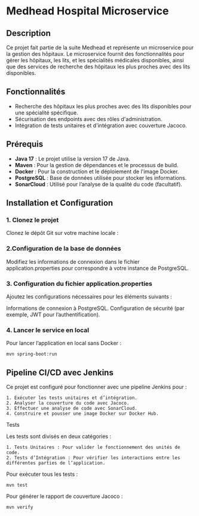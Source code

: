 # Medhead Hospital Microservice

## Description
Ce projet fait partie de la suite Medhead et représente un microservice pour la gestion des hôpitaux.
Le microservice fournit des fonctionnalités pour gérer les hôpitaux, les lits, et les spécialités médicales disponibles, ainsi que des services de recherche des hôpitaux les plus proches avec des lits disponibles.

## Fonctionnalités
- Recherche des hôpitaux les plus proches avec des lits disponibles pour une spécialité spécifique.
- Sécurisation des endpoints avec des rôles d'administration.
- Intégration de tests unitaires et d'intégration avec couverture Jacoco.

## Prérequis
- **Java 17** : Le projet utilise la version 17 de Java.
- **Maven** : Pour la gestion de dépendances et le processus de build.
- **Docker** : Pour la construction et le déploiement de l'image Docker.
- **PostgreSQL** : Base de données utilisée pour stocker les informations.
- **SonarCloud** : Utilisé pour l’analyse de la qualité du code (facultatif).

## Installation et Configuration

### 1. Clonez le projet
Clonez le dépôt Git sur votre machine locale :

### 2.Configuration de la base de données

Modifiez les informations de connexion dans le fichier application.properties pour correspondre à votre instance de PostgreSQL.

### 3. Configuration du fichier application.properties

Ajoutez les configurations nécessaires pour les éléments suivants :

Informations de connexion à PostgreSQL.
Configuration de sécurité (par exemple, JWT pour l’authentification).

### 4. Lancer le service en local

Pour lancer l’application en local sans Docker :

```console
mvn spring-boot:run
```

## Pipeline CI/CD avec Jenkins

Ce projet est configuré pour fonctionner avec une pipeline Jenkins pour :

    1. Exécuter les tests unitaires et d’intégration.
    2. Analyser la couverture du code avec Jacoco.
    3. Effectuer une analyse de code avec SonarCloud.
    4. Construire et pousser une image Docker sur Docker Hub.

Tests

Les tests sont divisés en deux catégories :

    1. Tests Unitaires : Pour valider le fonctionnement des unités de code.
    2. Tests d’Intégration : Pour vérifier les interactions entre les différentes parties de l’application.

Pour exécuter tous les tests :

```console
mvn test
```
Pour générer le rapport de couverture Jacoco :

```console
mvn verify
```